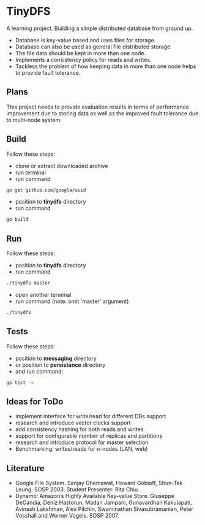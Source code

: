TinyDFS
=======

A learning project.
Building a simple distributed database from ground up.

- Database is key-value based and uses files for storage.
- Database can also be used as general file distributed storage. 
- The file data should be kept in more than one node. 
- Implements a consistency policy for reads and writes. 
- Tackless the problem of how keeping data in more than one node helps to provide fault tolerance. 

## Plans

This project needs to provide evaluation results in terms of performance improvement due to storing data as well as the improved fault tolerance due to multi-node system.

## Build

Follow these steps:
- clone or extract downloaded archive
- run terminal
- run command
```bash
go get github.com/google/uuid
```
- position to **tinydfs** directory
- run command
```bash
go build
```

## Run

Follow these steps:
- position to **tinydfs** directory
- run command
```bash
./tinydfs master
```
- open another terminal
- run command (note: omit 'master' argument)
```bash
./tinydfs
```

## Tests

Follow these steps:
- position to **messaging** directory
- or position to **persistance** directory
- and run command:
```bash
go test -v
```

## Ideas for ToDo

- implement interface for write/read for different DBs support
- research and introduce vector clocks support
- add consistency hashing for both reads and writes
- support for configurable number of replicas and partitions
- research and introduce protocol for master selection
- Benchmarking: writes/reads for n-nodes (LAN, web)

## Literature
- Google File System. Sanjay Ghemawat, Howard Gobioff, Shun-Tak Leung. SOSP 2003. Student Presenter: Rita Chiu.
- Dynamo: Amazon’s Highly Available Key-value Store. Giuseppe DeCandia, Deniz Hastorun, Madan Jampani, Gunavardhan Kakulapati, Avinash Lakshman, Alex Pilchin, Swaminathan Sivasubramanian, Peter Vosshall and Werner Vogels. SOSP 2007.

